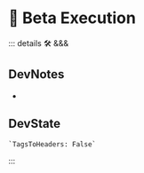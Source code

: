 
# 🔷 <beta>Beta Execution</beta>

::: details 🛠 <dev>&&&</dev>

## DevNotes

-

## DevState

```py
`TagsToHeaders: False`
```

:::

